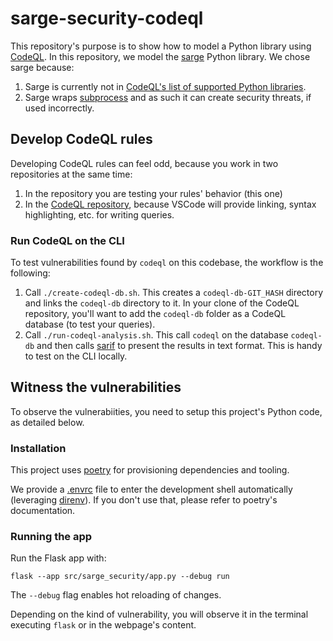 # sarge-security-codeql

This repository's purpose is to show how to model a Python library using [CodeQL](https://codeql.github.com/). In this repository, we model the [sarge](https://github.com/vsajip/sarge) Python library. We chose sarge because:

1. Sarge is currently not in [CodeQL's list of supported Python libraries](https://github.com/github/codeql/tree/main/python/ql/lib/semmle/python/frameworks).
1. Sarge wraps [subprocess](https://docs.python.org/3/library/subprocess.html) and as such it can create security threats, if used incorrectly.

## Develop CodeQL rules

Developing CodeQL rules can feel odd, because you work in two repositories at the same time:

1. In the repository you are testing your rules' behavior (this one)
1. In the [CodeQL repository](https://github.com/github/codeql), because VSCode will provide linking, syntax highlighting, etc. for writing queries.

### Run CodeQL on the CLI

To test vulnerabilities found by `codeql` on this codebase, the workflow is the following:

1. Call `./create-codeql-db.sh`. This creates a `codeql-db-GIT_HASH` directory and links the `codeql-db` directory to it. In your clone of the CodeQL repository, you'll want to add the `codeql-db` folder as a CodeQL database (to test your queries).
1. Call `./run-codeql-analysis.sh`. This call `codeql` on the database `codeql-db` and then calls [sarif](https://github.com/microsoft/sarif-tools) to present the results in text format. This is handy to test on the CLI locally.

## Witness the vulnerabilities

To observe the vulnerabiities, you need to setup this project's Python code, as detailed below.

### Installation

This project uses [poetry](https://python-poetry.org/) for provisioning dependencies and tooling.

We provide a [.envrc](./envrc) file to enter the development shell automatically
(leveraging [direnv](https://direnv.net)). If you don't use that, please refer to poetry's documentation.

### Running the app

Run the Flask app with:

```shell
flask --app src/sarge_security/app.py --debug run
```

The `--debug` flag enables hot reloading of changes.

Depending on the kind of vulnerability, you will observe it in the terminal executing `flask` or in the webpage's content.
